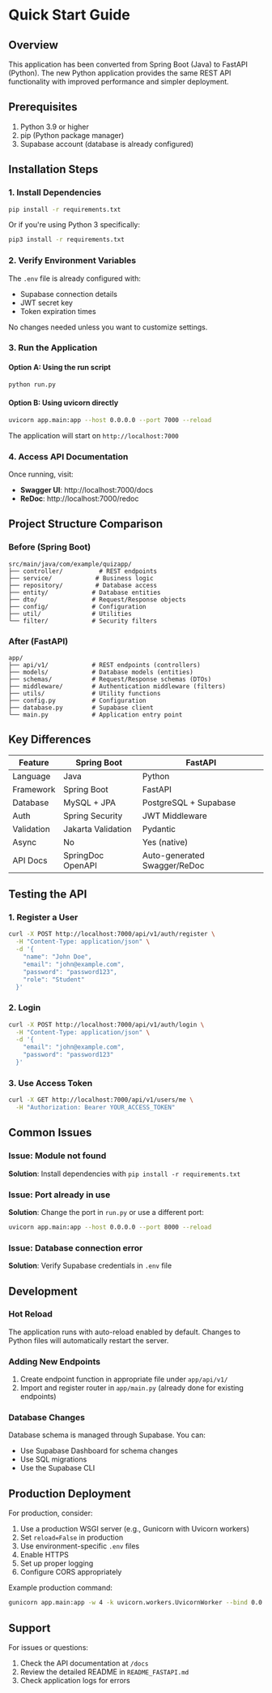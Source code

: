 # Quick Start Guide

## Overview

This application has been converted from Spring Boot (Java) to FastAPI (Python). The new Python application provides the same REST API functionality with improved performance and simpler deployment.

## Prerequisites

1. Python 3.9 or higher
2. pip (Python package manager)
3. Supabase account (database is already configured)

## Installation Steps

### 1. Install Dependencies

```bash
pip install -r requirements.txt
```

Or if you're using Python 3 specifically:

```bash
pip3 install -r requirements.txt
```

### 2. Verify Environment Variables

The `.env` file is already configured with:
- Supabase connection details
- JWT secret key
- Token expiration times

No changes needed unless you want to customize settings.

### 3. Run the Application

#### Option A: Using the run script
```bash
python run.py
```

#### Option B: Using uvicorn directly
```bash
uvicorn app.main:app --host 0.0.0.0 --port 7000 --reload
```

The application will start on `http://localhost:7000`

### 4. Access API Documentation

Once running, visit:
- **Swagger UI**: http://localhost:7000/docs
- **ReDoc**: http://localhost:7000/redoc

## Project Structure Comparison

### Before (Spring Boot)
```
src/main/java/com/example/quizapp/
├── controller/          # REST endpoints
├── service/            # Business logic
├── repository/         # Database access
├── entity/            # Database entities
├── dto/               # Request/Response objects
├── config/            # Configuration
├── util/              # Utilities
└── filter/            # Security filters
```

### After (FastAPI)
```
app/
├── api/v1/            # REST endpoints (controllers)
├── models/            # Database models (entities)
├── schemas/           # Request/Response schemas (DTOs)
├── middleware/        # Authentication middleware (filters)
├── utils/             # Utility functions
├── config.py          # Configuration
├── database.py        # Supabase client
└── main.py            # Application entry point
```

## Key Differences

| Feature | Spring Boot | FastAPI |
|---------|-------------|---------|
| Language | Java | Python |
| Framework | Spring Boot | FastAPI |
| Database | MySQL + JPA | PostgreSQL + Supabase |
| Auth | Spring Security | JWT Middleware |
| Validation | Jakarta Validation | Pydantic |
| Async | No | Yes (native) |
| API Docs | SpringDoc OpenAPI | Auto-generated Swagger/ReDoc |

## Testing the API

### 1. Register a User
```bash
curl -X POST http://localhost:7000/api/v1/auth/register \
  -H "Content-Type: application/json" \
  -d '{
    "name": "John Doe",
    "email": "john@example.com",
    "password": "password123",
    "role": "Student"
  }'
```

### 2. Login
```bash
curl -X POST http://localhost:7000/api/v1/auth/login \
  -H "Content-Type: application/json" \
  -d '{
    "email": "john@example.com",
    "password": "password123"
  }'
```

### 3. Use Access Token
```bash
curl -X GET http://localhost:7000/api/v1/users/me \
  -H "Authorization: Bearer YOUR_ACCESS_TOKEN"
```

## Common Issues

### Issue: Module not found
**Solution**: Install dependencies with `pip install -r requirements.txt`

### Issue: Port already in use
**Solution**: Change the port in `run.py` or use a different port:
```bash
uvicorn app.main:app --host 0.0.0.0 --port 8000 --reload
```

### Issue: Database connection error
**Solution**: Verify Supabase credentials in `.env` file

## Development

### Hot Reload
The application runs with auto-reload enabled by default. Changes to Python files will automatically restart the server.

### Adding New Endpoints
1. Create endpoint function in appropriate file under `app/api/v1/`
2. Import and register router in `app/main.py` (already done for existing endpoints)

### Database Changes
Database schema is managed through Supabase. You can:
- Use Supabase Dashboard for schema changes
- Use SQL migrations
- Use the Supabase CLI

## Production Deployment

For production, consider:
1. Use a production WSGI server (e.g., Gunicorn with Uvicorn workers)
2. Set `reload=False` in production
3. Use environment-specific `.env` files
4. Enable HTTPS
5. Set up proper logging
6. Configure CORS appropriately

Example production command:
```bash
gunicorn app.main:app -w 4 -k uvicorn.workers.UvicornWorker --bind 0.0.0.0:7000
```

## Support

For issues or questions:
1. Check the API documentation at `/docs`
2. Review the detailed README in `README_FASTAPI.md`
3. Check application logs for errors
